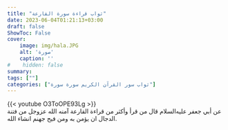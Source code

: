```yaml
---
title: "ثواب قراءة سورة القارعة"
date: 2023-06-04T01:21:13+03:00
draft: false
ShowToc: False
cover:
    image: img/hala.JPG
    alt: 'صورة'
    caption: ''
#    hidden: false
summary: 
tags: [""]
categories: ["ثواب سور القرآن الكريم سورة سورة"]
---
```

{{< youtube O3ToOPE93Lg >}} 
<br>
عن أبي جعفر عليه‌السلام قال من قرأ وأكثر من قراءة القارعة آمنه الله عزوجل
من فتنة الدجال ان يؤمن به ومن فيح جهنم انشاء الله.

